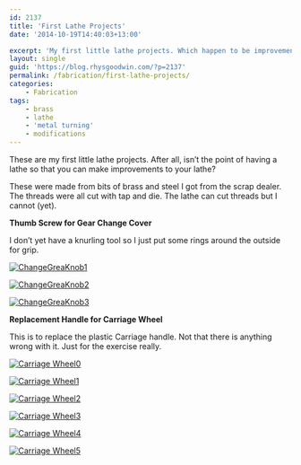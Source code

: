 ```yaml
---
id: 2137
title: 'First Lathe Projects'
date: '2014-10-19T14:40:03+13:00'

excerpt: 'My first little lathe projects. Which happen to be improvements to the lathe!'
layout: single
guid: 'https://blog.rhysgoodwin.com/?p=2137'
permalink: /fabrication/first-lathe-projects/
categories:
    - Fabrication
tags:
    - brass
    - lathe
    - 'metal turning'
    - modifications
---
```


These are my first little lathe projects. After all, isn’t the point of having a lathe so that you can make improvements to your lathe?

These were made from bits of brass and steel I got from the scrap dealer. The threads were all cut with tap and die. The lathe can cut threads but I cannot (yet).

**Thumb Screw for Gear Change Cover**

I don’t yet have a knurling tool so I just put some rings around the outside for grip.

[![ChangeGreaKnob1](/content/uploads/2014/10/ChangeGreaKnob1.jpg)](/content/uploads/2014/10/ChangeGreaKnob1.jpg)

[![ChangeGreaKnob2](/content/uploads/2014/10/ChangeGreaKnob2.jpg)](/content/uploads/2014/10/ChangeGreaKnob2.jpg)

[![ChangeGreaKnob3](/content/uploads/2014/10/ChangeGreaKnob3.jpg)](/content/uploads/2014/10/ChangeGreaKnob3.jpg)

**Replacement Handle for Carriage Wheel**

This is to replace the plastic Carriage handle. Not that there is anything wrong with it. Just for the exercise really.

[![Carriage Wheel0](/content/uploads/2014/10/Carriage-Wheel0.jpg)](/content/uploads/2014/10/Carriage-Wheel0.jpg)

[![Carriage Wheel1](/content/uploads/2014/10/Carriage-Wheel1.jpg)](/content/uploads/2014/10/Carriage-Wheel1.jpg)

[![Carriage Wheel2](/content/uploads/2014/10/Carriage-Wheel2.jpg)](/content/uploads/2014/10/Carriage-Wheel2.jpg)

[![Carriage Wheel3](/content/uploads/2014/10/Carriage-Wheel3.jpg)](/content/uploads/2014/10/Carriage-Wheel3.jpg)

[![Carriage Wheel4](/content/uploads/2014/10/Carriage-Wheel4.jpg)](/content/uploads/2014/10/Carriage-Wheel4.jpg)

[![Carriage Wheel5](/content/uploads/2014/10/Carriage-Wheel5.jpg)](/content/uploads/2014/10/Carriage-Wheel5.jpg)